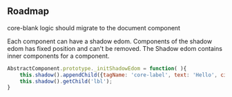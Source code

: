 Roadmap
---
core-blank logic should migrate to the document component

Each component can have a shadow edom.
Components of the shadow edom has fixed position and can't be removed.
The Shadow edom contains inner components for a component.
```javascript
AbstractComponent.prototype._initShadowEdom = function( ){
    this.shadow().appendChild({tagName: 'core-label', text: 'Hello', cid: 'lbl'});
    this.shadow().getChild('lbl');
}
```
